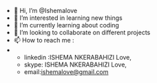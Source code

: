 - 👋 Hi, I’m @Ishemalove
- 👀 I’m interested in learning new things
- 🌱 I’m currently learning about coding
- 💞️ I’m looking to collaborate on different projects
- 📫 How to reach me :
- - linkedin :ISHEMA NKERABAHIZI Love,
  - skype: ISHEMA NKERABAHIZI Love,
  - email:ishemalove@gmail.com
  

<!---
Ishemalove/Ishemalove is a ✨ special ✨ repository because its `README.md` (this file) appears on your GitHub profile.
You can click the Preview link to take a look at your changes.
--->
